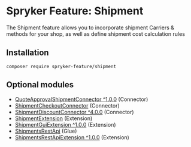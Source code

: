 # Spryker Feature: Shipment

The Shipment feature allows you to incorporate shipment Carriers & methods for your shop, as well as define shipment cost calculation rules

## Installation

```
composer require spryker-feature/shipment
```

## Optional modules
- [QuoteApprovalShipmentConnector ^1.0.0](https://github.com/spryker/quote-approval-shipment-connector) (Connector)
- [ShipmentCheckoutConnector](https://github.com/spryker/shipment-checkout-connector) (Connector)
- [ShipmentDiscountConnector ^4.0.0](https://github.com/spryker/shipment-discount-connector) (Connector)
- [ShipmentExtension](https://github.com/spryker/shipment-extension) (Extension)
- [ShipmentGuiExtension ^1.0.0](https://github.com/spryker/shipment-gui-extension) (Extension)
- [ShipmentsRestApi](https://github.com/spryker/shipments-rest-api) (Glue)
- [ShipmentsRestApiExtension ^1.0.0](https://github.com/spryker/shipments-rest-api-extension) (Extension)
